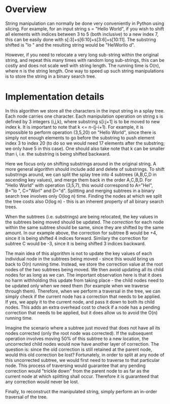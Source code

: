 # Overview
String manipulation can normally be done very conveniently in Python using slicing. For example, for an input string s = "Hello World", if you wish to shift all elements with indices between 3 to 5 (both inclusive) to a new index 7, this can be easily done with s[:3]+s[6:10]+s[3:6]+s[10:11]. The substring shifted is "lo " and the resulting string would be "HelWorllo d".   

However, if you need to relocate a very long sub-string within the original string, and repeat this many times with random long sub-strings, this can be costly and does not scale well with string length. The running time is O(n), where n is the string length.
One way to speed up such string manipulations is to store the string in a binary search tree.

# Implementation details
In this algorithm we store all the characters in the input string in a splay tree. Each node carries one character. Each manipulation operation on string s is defined by 3 integers (i,j,k), where substring s[i:j+1] is to be moved to new index k. It is important to note that k <= n-(j-i+1). For example, it is impossible to perform operation (3,5,20) on "Hello World", since there is simply not enough elements to go before the substring to push element index 3 to index 20 (to do so we would need 17 elements after the substring; we only have 5 in this case). One should also take note that k can be smaller than i, i.e. the substring is being shifted backward.  

Here we focus only on shifting substrings around in the original string. A more general algorithm should include add and delete of substrings. To shift substrings around, we can split the splay tree into 4 subtrees (A,B,C,D in ascending key values), and merge them back in the order A,C,B,D. For "Hello World" with operation (3,5,7), this would correspond to A="Hel", B="lo ", C="Worl" and D="d". Splitting and merging subtrees in a binary search tree involves only O(log n) time. Finding the nodes at which we split the tree costs also O(log n) - this is an inherent property of all binary search trees. 

When the subtrees (i.e. substrings) are being relocated, the key values in the subtrees being moved should be updated. The *correction* for each node within the same subtree should be same, since they are shifted by the same amount. In our example above, the correction for subtree B would be +4, since it is being shifted 4 indices forward. Similary the correction for subtree C would be -3, since it is being shifted 3 indices backward.

The main idea of this algorithm is not to update the key values of each individual node in the subtrees being moved - since this would bring us back to O(n) running time. Instead, we store the correction value at the root nodes of the two subtrees being moved. We then avoid updating all its child nodes for as long as we can. The important observation here is that it does no harm withholding this update from taking place - the child nodes need to be updated only when we need them (for example when we traverse through them). Therefore, when we perform a traversal in the tree, we can simply check if the current node has a correction that needs to be applied. If yes, we apply it to the current node, and pass it down to both its child nodes. This adds an extra overhead cost to check if a node has a pending correction that needs to be applied, but it does allow us to avoid the O(n) running time.

Imagine the scenario where a subtree just moved that does not have all its nodes corrected (only the root node was corrected). If the subsequent operation involves moving 50% of this subtree to a new location, the uncorrected child nodes would now have another layer of correction. The question is: since the old correction is still retained at the parent node, would this old correction be lost? Fortunately, in order to split at any node of this uncorrected subtree, we would first need to traverse to that particular node. This process of traversing would guarantee that any pending correction would "trickle down" from the parent node to as far as the current node at which splitting shall occur. Therefore it is guaranteed that any correction would never be lost.

Finally, to reconstruct the manipulated string, simply perform an in-order traversal of the tree.
